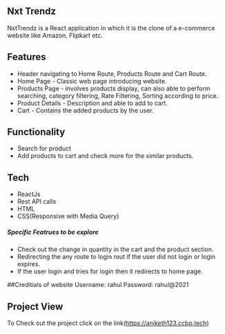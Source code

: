 ## **Nxt Trendz**

NxtTrendz is a React application in which it is the clone of a e-commerce website like Amazon, Flipkart etc.
## Features

- Header navigating to Home Route, Products Route and Cart Route.
- Home Page - Classic web page introducing website.
- Products Page - involves products display, can also able to perform searching, category filtering, Rate Filtering, Sorting according to price.
- Product Details - Description and able to add to cart.
- Cart - Contains the added products by the user.

## Functionality

- Search for product
- Add products to cart and check more for the similar products.


## Tech
 - ReactJs
 - Rest API calls
 - HTML
 - CSS(Responsive with Media Query)

##### Specific Featrues to be explore
- Check out the change in quantity in the cart and the product section.
- Redirecting the any route to login rout if the user did not login or login expires.
- If the user login and tries for login then it redirects to home page.

##Creditials of website
Username: rahul
Password: rahul@2021

## Project View
To Check out the project click on the link(https://aniketh123.ccbp.tech)
